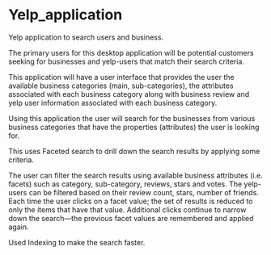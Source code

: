 # Yelp_application
Yelp application to search users and business.

The primary users for this desktop application will be potential customers seeking for businesses and yelp-users that match their search criteria.

This application will have a user interface that provides the user the available business categories (main, sub-categories), the attributes associated with each business category along with business review and yelp user information associated with each business category.

Using this application the user will search for the businesses from various business categories that have the properties (attributes) the user is looking for.

This uses Faceted search to drill down the search results by applying some criteria.

The user can filter the search results using available business attributes (i.e. facets) such as category, sub-category, reviews, stars and votes. The yelp-users can be filtered based on their review count, stars, number of friends. Each time the user clicks on a facet value; the set of results is reduced to only the items that have that value. Additional clicks continue to narrow down the search—the previous facet values are remembered and applied again.

Used Indexing to make the search faster.
